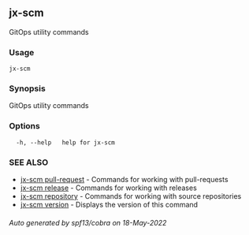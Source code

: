 ## jx-scm

GitOps utility commands

### Usage

```
jx-scm
```

### Synopsis

GitOps utility commands

### Options

```
  -h, --help   help for jx-scm
```

### SEE ALSO

* [jx-scm pull-request](jx-scm_pull-request.md)	 - Commands for working with pull-requests
* [jx-scm release](jx-scm_release.md)	 - Commands for working with releases
* [jx-scm repository](jx-scm_repository.md)	 - Commands for working with source repositories
* [jx-scm version](jx-scm_version.md)	 - Displays the version of this command

###### Auto generated by spf13/cobra on 18-May-2022
